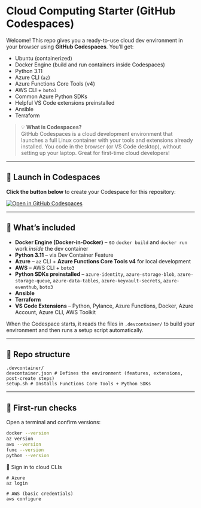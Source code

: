 # Cloud Computing Starter (GitHub Codespaces)

Welcome! This repo gives you a ready-to-use cloud dev environment in your browser using **GitHub Codespaces**. You’ll get:

- Ubuntu (containerized)
- Docker Engine (build and run containers inside Codespaces)
- Python 3.11
- Azure CLI (`az`)
- Azure Functions Core Tools (v4)
- AWS CLI + `boto3`
- Common Azure Python SDKs
- Helpful VS Code extensions preinstalled
- Ansible
- Terraform

> 💡 **What is Codespaces?**  
> GitHub Codespaces is a cloud development environment that launches a full Linux container with your tools and extensions already installed. You code in the browser (or VS Code desktop), without setting up your laptop. Great for first-time cloud developers!

---

## 🚀 Launch in Codespaces

**Click the button below** to create your Codespace for this repository:

[![Open in GitHub Codespaces](https://github.com/codespaces/badge.svg)](https://codespaces.new/fullstackdataengineer/cc_student_environment?quickstart=1)

---

## 🧰 What’s included

- **Docker Engine (Docker-in-Docker)** – so `docker build` and `docker run` work _inside_ the dev container  
- **Python 3.11** – via Dev Container Feature  
- **Azure** – `az` CLI + **Azure Functions Core Tools v4** for local development  
- **AWS** – AWS CLI + `boto3`  
- **Python SDKs preinstalled** – `azure-identity`, `azure-storage-blob`, `azure-storage-queue`, `azure-data-tables`, `azure-keyvault-secrets`, `azure-eventhub`, `boto3`
- **Ansible**
- **Terraform**
- **VS Code Extensions** – Python, Pylance, Azure Functions, Docker, Azure Account, Azure CLI, AWS Toolkit

When the Codespace starts, it reads the files in `.devcontainer/` to build your environment and then runs a setup script automatically.

---

## 📁 Repo structure

```
.devcontainer/
devcontainer.json # Defines the environment (features, extensions, post-create steps)
setup.sh # Installs Functions Core Tools + Python SDKs  
```  
---

## 🧪 First-run checks

Open a terminal and confirm versions:

```bash
docker --version
az version
aws --version
func --version
python --version
```  
🔐 Sign in to cloud CLIs  

```  
# Azure
az login

# AWS (basic credentials)
aws configure
```  
